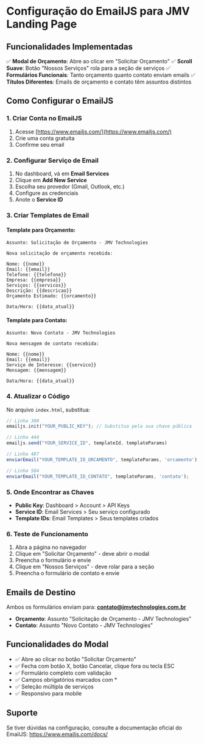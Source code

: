 # Configuração do EmailJS para JMV Landing Page

## Funcionalidades Implementadas

✅ **Modal de Orçamento**: Abre ao clicar em "Solicitar Orçamento"
✅ **Scroll Suave**: Botão "Nossos Serviços" rola para a seção de serviços
✅ **Formulários Funcionais**: Tanto orçamento quanto contato enviam emails
✅ **Títulos Diferentes**: Emails de orçamento e contato têm assuntos distintos

## Como Configurar o EmailJS

### 1. Criar Conta no EmailJS
1. Acesse [https://www.emailjs.com/](https://www.emailjs.com/)
2. Crie uma conta gratuita
3. Confirme seu email

### 2. Configurar Serviço de Email
1. No dashboard, vá em **Email Services**
2. Clique em **Add New Service**
3. Escolha seu provedor (Gmail, Outlook, etc.)
4. Configure as credenciais
5. Anote o **Service ID**

### 3. Criar Templates de Email

#### Template para Orçamento:
```
Assunto: Solicitação de Orçamento - JMV Technologies

Nova solicitação de orçamento recebida:

Nome: {{nome}}
Email: {{email}}
Telefone: {{telefone}}
Empresa: {{empresa}}
Serviços: {{servicos}}
Descrição: {{descricao}}
Orçamento Estimado: {{orcamento}}

Data/Hora: {{data_atual}}
```

#### Template para Contato:
```
Assunto: Novo Contato - JMV Technologies

Nova mensagem de contato recebida:

Nome: {{nome}}
Email: {{email}}
Serviço de Interesse: {{servico}}
Mensagem: {{mensagem}}

Data/Hora: {{data_atual}}
```

### 4. Atualizar o Código
No arquivo `index.html`, substitua:

```javascript
// Linha 390
emailjs.init("YOUR_PUBLIC_KEY"); // Substitua pela sua chave pública

// Linha 444
emailjs.send("YOUR_SERVICE_ID", templateId, templateParams)

// Linha 487
enviarEmail("YOUR_TEMPLATE_ID_ORCAMENTO", templateParams, 'orcamento');

// Linha 504
enviarEmail("YOUR_TEMPLATE_ID_CONTATO", templateParams, 'contato');
```

### 5. Onde Encontrar as Chaves

- **Public Key**: Dashboard > Account > API Keys
- **Service ID**: Email Services > Seu serviço configurado
- **Template IDs**: Email Templates > Seus templates criados

### 6. Teste de Funcionamento

1. Abra a página no navegador
2. Clique em "Solicitar Orçamento" - deve abrir o modal
3. Preencha o formulário e envie
4. Clique em "Nossos Serviços" - deve rolar para a seção
5. Preencha o formulário de contato e envie

## Emails de Destino

Ambos os formulários enviam para: **contato@jmvtechnologies.com.br**

- **Orçamento**: Assunto "Solicitação de Orçamento - JMV Technologies"
- **Contato**: Assunto "Novo Contato - JMV Technologies"

## Funcionalidades do Modal

- ✅ Abre ao clicar no botão "Solicitar Orçamento"
- ✅ Fecha com botão X, botão Cancelar, clique fora ou tecla ESC
- ✅ Formulário completo com validação
- ✅ Campos obrigatórios marcados com *
- ✅ Seleção múltipla de serviços
- ✅ Responsivo para mobile

## Suporte

Se tiver dúvidas na configuração, consulte a documentação oficial do EmailJS: https://www.emailjs.com/docs/
